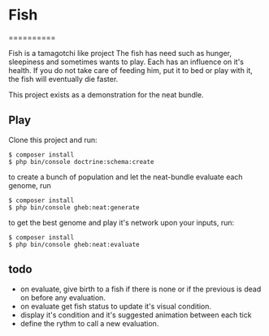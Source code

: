 # Fish
==========

Fish is a tamagotchi like project
The fish has need such as hunger, sleepiness and sometimes wants to play.
Each has an influence on it's health. If you do not take care of feeding him, put it to bed or play with it,
the fish will eventually die faster.

This project exists as a demonstration for the neat bundle.

## Play

Clone this project and run:

```shell
$ composer install
$ php bin/console doctrine:schema:create
```

to create a bunch of population and let the neat-bundle evaluate each genome, run

```shell
$ composer install
$ php bin/console gheb:neat:generate
```

to get the best genome and play it's network upon your inputs, run:

```shell
$ composer install
$ php bin/console gheb:neat:evaluate
```

## todo
* on evaluate, give birth to a fish if there is none or if the previous is dead on before any evaluation.
* on evaluate get fish status to update it's visual condition.
* display it's condition and it's suggested animation between each tick
* define the rythm to call a new evaluation.
